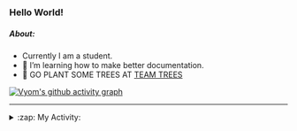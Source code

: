 ### Hello World!

##### About:
- Currently I am a student.
- 🌱 I’m learning how to make better documentation.
- 🌱 GO PLANT SOME TREES AT [TEAM TREES](https://teamtrees.org/)

[![Vyom's github activity graph](https://activity-graph.herokuapp.com/graph?username=Vyvy-vi)](https://github.com/ashutosh00710/github-readme-activity-graph)

---
<details>
  <summary>:zap: My Activity:</summary>
  
<!--START_SECTION:waka-->
![Code Time](http://img.shields.io/badge/Code%20Time-871%20hrs%202%20mins-blue)

**I'm a Night 🦉** 

```text
🌞 Morning    94 commits     ██░░░░░░░░░░░░░░░░░░░░░░░   10.39% 
🌆 Daytime    230 commits    ██████░░░░░░░░░░░░░░░░░░░   25.41% 
🌃 Evening    299 commits    ████████░░░░░░░░░░░░░░░░░   33.04% 
🌙 Night      282 commits    ███████░░░░░░░░░░░░░░░░░░   31.16%

```
📅 **I'm Most Productive on Sunday** 

```text
Monday       123 commits    ███░░░░░░░░░░░░░░░░░░░░░░   13.59% 
Tuesday      134 commits    ███░░░░░░░░░░░░░░░░░░░░░░   14.81% 
Wednesday    108 commits    ███░░░░░░░░░░░░░░░░░░░░░░   11.93% 
Thursday     115 commits    ███░░░░░░░░░░░░░░░░░░░░░░   12.71% 
Friday       123 commits    ███░░░░░░░░░░░░░░░░░░░░░░   13.59% 
Saturday     87 commits     ██░░░░░░░░░░░░░░░░░░░░░░░   9.61% 
Sunday       215 commits    ██████░░░░░░░░░░░░░░░░░░░   23.76%

```


📊 **This Week I Spent My Time On** 

```text
🔥 Editors: 
VS Code                  6 hrs 10 mins       █████████████████████████   100.0%

🐱‍💻 Projects: 
CSF                      6 hrs 10 mins       █████████████████████████   100.0%

```


 Last Updated on 02/09/2022 16:05:11 UTC
<!--END_SECTION:waka-->
</details>
